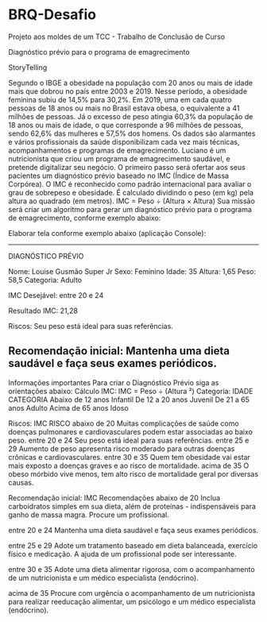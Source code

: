 # BRQ-Desafio
Projeto aos moldes de um TCC - Trabalho de Conclusão de Curso

Diagnóstico prévio para o programa de emagrecimento

StoryTelling

Segundo o IBGE a obesidade na população com 20 anos ou mais de idade mais que dobrou
no país entre 2003 e 2019. Nesse período, a obesidade feminina subiu de 14,5% para 30,2%.
Em 2019, uma em cada quatro pessoas de 18 anos ou mais no Brasil estava obesa, o
equivalente a 41 milhões de pessoas. Já o excesso de peso atingia 60,3% da população de 18
anos ou mais de idade, o que corresponde a 96 milhões de pessoas, sendo 62,6% das
mulheres e 57,5% dos homens.
Os dados são alarmantes e vários profissionais da saúde disponibilizam cada vez mais
técnicas, acompanhamentos e programas de emagrecimento. Luciano é um nutricionista
que criou um programa de emagrecimento saudável, e pretende digitalizar seu negócio. O
primeiro passo será ofertar aos seus pacientes um diagnóstico prévio baseado no IMC
(Índice de Massa Corpórea).
O IMC é reconhecido como padrão internacional para avaliar o grau de sobrepeso e
obesidade. É calculado dividindo o peso (em kg) pela altura ao quadrado (em metros).
IMC = Peso ÷ (Altura × Altura)
Sua missão será criar um algoritmo para gerar um diagnóstico prévio para o programa de
emagrecimento, conforme exemplo abaixo:

Elaborar tela conforme exemplo abaixo (aplicação Console):

---------------------------------------------------------------------------
DIAGNÓSTICO PRÉVIO

Nome: Louise Gusmão Super Jr
Sexo: Feminino
Idade: 35
Altura: 1,65
Peso: 58,5
Categoria: Adulto


IMC Desejável: entre 20 e 24

Resultado IMC: 21,28

Riscos: Seu peso está ideal para suas referências.

Recomendação inicial: Mantenha uma dieta saudável e
faça seus exames periódicos.
---------------------------------------------------------------------------

Informações importantes
Para criar o Diagnóstico Prévio siga as orientações abaixo:
Cálculo IMC:
IMC = Peso ÷ (Altura ²)
Categoria:
IDADE             CATEGORIA
Abaixo de 12 anos Infantil
De 12 a 20 anos Juvenil
De 21 a 65 anos Adulto
Acima de 65 anos Idoso

Riscos:
IMC           RISCO
abaixo de 20  Muitas complicações de saúde como doenças pulmonares e
cardiovasculares podem estar associadas ao baixo peso.
entre 20 e 24 Seu peso está ideal para suas referências.
entre 25 e 29 Aumento de peso apresenta risco moderado para outras doenças
crônicas e cardiovasculares.
entre 30 e 35 Quem tem obesidade vai estar mais exposto a doenças graves e ao
risco de mortalidade.
acima de 35 O obeso mórbido vive menos, tem alto risco de mortalidade geral
por diversas causas.


Recomendação inicial:
IMC       Recomendações
abaixo de 20 Inclua carboidratos simples em sua dieta, além de proteínas -
indispensáveis para ganho de massa magra. Procure um profissional.

entre 20 e 24 Mantenha uma dieta saudável e faça seus exames periódicos.

entre 25 e 29 Adote um tratamento baseado em dieta balanceada, exercício físico
e medicação. A ajuda de um profissional pode ser interessante.

entre 30 e 35 Adote uma dieta alimentar rigorosa, com o acompanhamento de um
nutricionista e um médico especialista (endócrino).

acima de 35 Procure com urgência o acompanhamento de um nutricionista para
realizar reeducação alimentar, um psicólogo e um médico especialista (endócrino).
